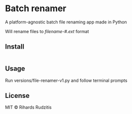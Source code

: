 # Batch renamer

A platform-agnostic batch file renaming app made in Python

Will rename files to <i>filename-#.ext</i> format

## Install

```
```

## Usage

Run versions/file-renamer-v1.py and follow terminal prompts

## License

MIT © Rihards Rudzitis
